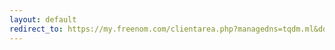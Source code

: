 ```yaml
---
layout: default
redirect_to: https://my.freenom.com/clientarea.php?managedns=tqdm.ml&domainid=1112701491
---
```


